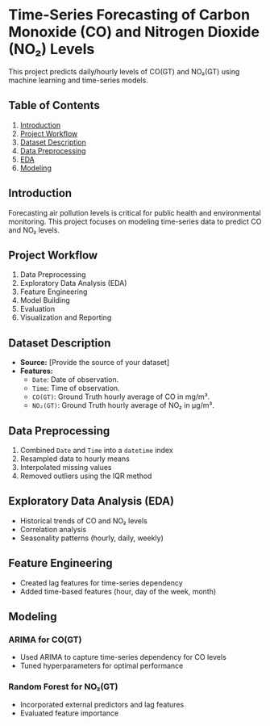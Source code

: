 # Time-Series Forecasting of Carbon Monoxide (CO) and Nitrogen Dioxide (NO₂) Levels

This project predicts daily/hourly levels of CO(GT) and NO₂(GT) using machine learning and time-series models.

## Table of Contents
1. [Introduction](#introduction)
2. [Project Workflow](#project-workflow)
3. [Dataset Description](#dataset-description)
4. [Data Preprocessing](#data-preprocessing)
5. [EDA](#eda)
6. [Modeling](#modeling)

## Introduction
Forecasting air pollution levels is critical for public health and environmental monitoring. This project focuses on modeling time-series data to predict CO and NO₂ levels.
## Project Workflow
1. Data Preprocessing
2. Exploratory Data Analysis (EDA)
3. Feature Engineering
4. Model Building
5. Evaluation
6. Visualization and Reporting
## Dataset Description

- **Source:** [Provide the source of your dataset]
- **Features:**
  - `Date`: Date of observation.
  - `Time`: Time of observation.
  - `CO(GT)`: Ground Truth hourly average of CO in mg/m³.
  - `NO₂(GT)`: Ground Truth hourly average of NO₂ in µg/m³.

## Data Preprocessing

1. Combined `Date` and `Time` into a `datetime` index
2. Resampled data to hourly means
3. Interpolated missing values
4. Removed outliers using the IQR method

## Exploratory Data Analysis (EDA)

- Historical trends of CO and NO₂ levels
- Correlation analysis
- Seasonality patterns (hourly, daily, weekly)

## Feature Engineering
- Created lag features for time-series dependency
- Added time-based features (hour, day of the week, month)

## Modeling

### ARIMA for CO(GT)

- Used ARIMA to capture time-series dependency for CO levels
- Tuned hyperparameters for optimal performance

### Random Forest for NO₂(GT)

- Incorporated external predictors and lag features
- Evaluated feature importance
